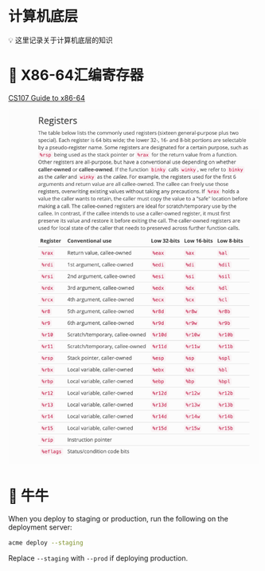 # 计算机底层

<aside>
💡 这里记录关于计算机底层的知识

</aside>

# 🚚 X86-64汇编寄存器

[CS107 Guide to x86-64](https://web.stanford.edu/class/archive/cs/cs107/cs107.1186/guide/x86-64.html)

![Untitled](C%20C++%207544f64937174a24829532d21c87fa89/Untitled%2027.png)

# 🚢 牛牛

When you deploy to staging or production, run the following on the deployment server:

```bash
acme deploy --staging 
```

Replace `--staging` with `--prod` if deploying production.